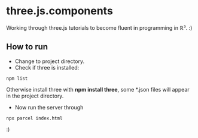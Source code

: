 # three.js.components #

Working through three.js tutorials to become fluent in programming in &Ropf;³. :)

## How to run ##

- Change to project directory.
- Check if three is installed:

```
npm list
```

Otherwise install three with **npm install three**, some *.json files will appear in the project directory.

- Now run the server through

```
npx parcel index.html
```


:)

